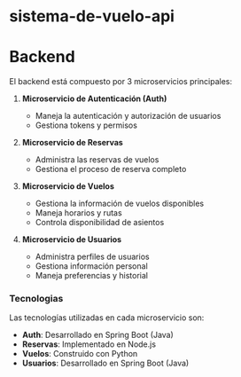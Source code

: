 # sistema-de-vuelo-api

# Backend

El backend está compuesto por 3 microservicios principales:

1. **Microservicio de Autenticación (Auth)**
   - Maneja la autenticación y autorización de usuarios
   - Gestiona tokens y permisos

2. **Microservicio de Reservas**
   - Administra las reservas de vuelos
   - Gestiona el proceso de reserva completo

3. **Microservicio de Vuelos**
   - Gestiona la información de vuelos disponibles
   - Maneja horarios y rutas
   - Controla disponibilidad de asientos

4. **Microservicio de Usuarios**
   - Administra perfiles de usuarios
   - Gestiona información personal
   - Maneja preferencias y historial

### Tecnologias

Las tecnologías utilizadas en cada microservicio son:

- **Auth**: Desarrollado en Spring Boot (Java)
- **Reservas**: Implementado en Node.js
- **Vuelos**: Construido con Python
- **Usuarios**: Desarrollado en Spring Boot (Java)

